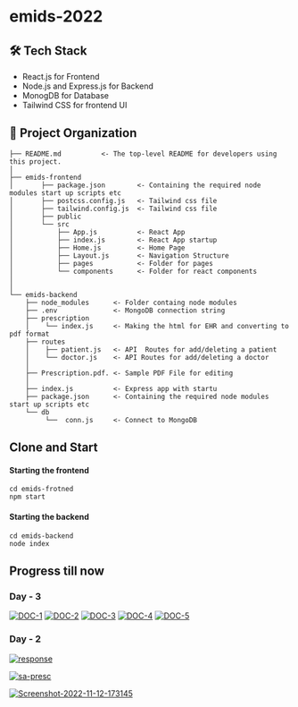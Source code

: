 # emids-2022

## 🛠️ Tech Stack
- React.js for Frontend
- Node.js and Express.js for Backend
- MonogDB for Database
- Tailwind CSS for frontend UI

📂 Project Organization
------------

    ├── README.md          <- The top-level README for developers using this project.
    │
    ├── emids-frontend
    │       ├── package.json        <- Containing the required node modules start up scripts etc
    │       ├── postcss.config.js   <- Tailwind css file
    │       ├── tailwind.config.js  <- Tailwind css file
    │       ├── public             
    │       └── src
    │           ├── App.js          <- React App 
    │           ├── index.js        <- React App startup 
    │           ├── Home.js         <- Home Page 
    │           ├── Layout.js       <- Navigation Structure 
    │           ├── pages           <- Folder for pages
    │           └── components      <- Folder for react components
    │
    │
    └── emids-backend
        ├── node_modules      <- Folder containg node modules 
        ├── .env              <- MongoDB connection string
        ├── prescription
        │    └── index.js     <- Making the html for EHR and converting to pdf format  
        ├── routes
        │    ├── patient.js   <- API  Routes for add/deleting a patient  
        │    └── doctor.js    <- API Routes for add/deleting a doctor   
        │
        ├── Prescription.pdf. <- Sample PDF File for editing
        │
        ├── index.js          <- Express app with startu
        ├── package.json      <- Containing the required node modules start up scripts etc
        └── db
             └──  conn.js     <- Connect to MongoDB 
             
## Clone and Start
#### Starting the frontend

```
cd emids-frotned
npm start
```


#### Starting the backend

```
cd emids-backend
node index
```



## Progress till now
### Day - 3 
<a href="https://ibb.co/8N0HCN4"><img src="https://i.ibb.co/Gn0q6n3/DOC-1.png" alt="DOC-1" border="0"></a>
<a href="https://ibb.co/GpvT5sJ"><img src="https://i.ibb.co/9g9trwv/DOC-2.png" alt="DOC-2" border="0"></a>
<a href="https://ibb.co/tQCQH0C"><img src="https://i.ibb.co/6rsryKs/DOC-3.png" alt="DOC-3" border="0"></a>
<a href="https://ibb.co/B3bKBtb"><img src="https://i.ibb.co/LRmh18m/DOC-4.png" alt="DOC-4" border="0"></a>
<a href="https://ibb.co/jRNCVcj"><img src="https://i.ibb.co/DpJBGxj/DOC-5.png" alt="DOC-5" border="0"></a>

### Day - 2
<a href="https://ibb.co/6vC0L13"><img src="https://i.ibb.co/YDsBwyz/response.png" alt="response" border="0"></a>



<a href="https://ibb.co/93hRCXH"><img src="https://i.ibb.co/XkDmvBx/sa-presc.png" alt="sa-presc" border="0"></a>

<a href="https://ibb.co/xCjKP8M"><img src="https://i.ibb.co/4mTw9gj/Screenshot-2022-11-12-173145.png" alt="Screenshot-2022-11-12-173145" border="0"></a>

